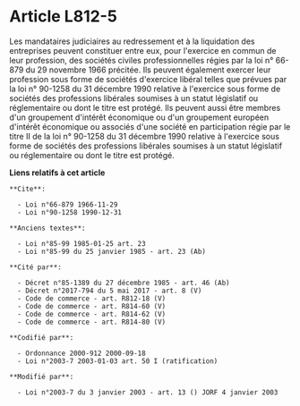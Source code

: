 # Article L812-5

Les mandataires judiciaires au redressement et à la liquidation des entreprises peuvent constituer entre eux, pour l'exercice
en commun de leur profession, des sociétés civiles professionnelles régies par la loi n° 66-879 du 29 novembre 1966 précitée.
Ils peuvent également exercer leur profession sous forme de sociétés d'exercice libéral telles que prévues par la loi n°
90-1258 du 31 décembre 1990 relative à l'exercice sous forme de sociétés des professions libérales soumises à un statut
législatif ou réglementaire ou dont le titre est protégé. Ils peuvent aussi être membres d'un groupement d'intérêt économique
ou d'un groupement européen d'intérêt économique ou associés d'une société en participation régie par le titre II de la loi
n° 90-1258 du 31 décembre 1990 relative à l'exercice sous forme de sociétés des professions libérales soumises à un statut
législatif ou réglementaire ou dont le titre est protégé.

**Liens relatifs à cet article**

	**Cite**:

	  - Loi n°66-879 1966-11-29
	  - Loi n°90-1258 1990-12-31

	**Anciens textes**:

	  - Loi n°85-99 1985-01-25 art. 23
	  - Loi n°85-99 du 25 janvier 1985 - art. 23 (Ab)

	**Cité par**:

	  - Décret n°85-1389 du 27 décembre 1985 - art. 46 (Ab)
	  - Décret n°2017-794 du 5 mai 2017 - art. 8 (V)
	  - Code de commerce - art. R812-18 (V)
	  - Code de commerce - art. R814-60 (V)
	  - Code de commerce - art. R814-62 (V)
	  - Code de commerce - art. R814-80 (V)

	**Codifié par**:

	  - Ordonnance 2000-912 2000-09-18
	  - Loi n°2003-7 2003-01-03 art. 50 I (ratification)

	**Modifié par**:

	  - Loi n°2003-7 du 3 janvier 2003 - art. 13 () JORF 4 janvier 2003
